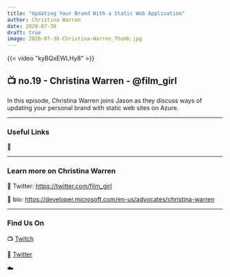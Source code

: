 ```yaml
---
title: "Updating Your Brand With a Static Web Application"
author: Christina Warren
date: 2020-07-30
draft: true
image: 2020-07-30-Christina-Warren_Thumb.jpg
---
```


{{< video "kyBQxEWLHy8" >}}

## 📺 no.19 - Christina Warren - @film_girl

In this episode, Christina Warren joins Jason as they discuss ways of updating your personal brand with static web sites on Azure.

---

### Useful Links

🔗 


---

### Learn more on Christina Warren

🔗 Twitter: https://twitter.com/film_girl

🔗 bio: https://developer.microsoft.com/en-us/advocates/christina-warren

---

### Find Us On

📺 [Twitch](https://www.twitch.tv/microsoftdeveloper)

🔗 [Twitter](https://twitter.com/fboucheros)

☁️

